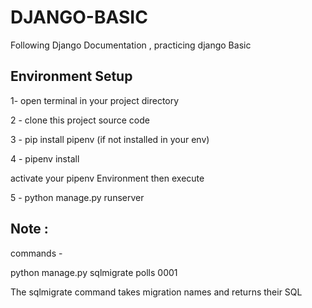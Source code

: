 
# DJANGO-BASIC

Following Django Documentation , practicing django Basic 



## Environment Setup

1- open terminal in your project directory 

2 - clone this project source code

3 - pip install pipenv (if not installed in your env)

4 - pipenv install

activate your pipenv Environment then execute 

5 - python manage.py runserver


  
## Note :

commands - 

python manage.py sqlmigrate polls 0001

The sqlmigrate command takes migration names and returns their SQL
